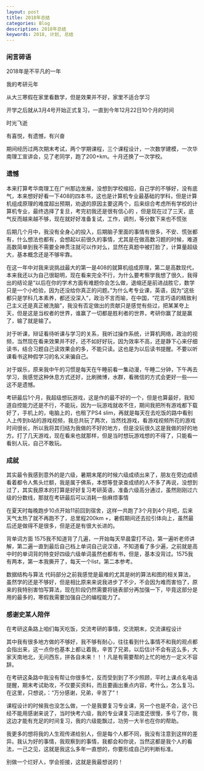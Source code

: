 ```yaml
---
layout: post
title: 2018年总结
categories: Blog
description: 2018年总结
keywords: 2018, 计划, 总结
---
```


### 闲言碎语

2018年是不平凡的一年

我的考研元年

从大三寒假在家里看数学，但是效果并不好，家里不适合学习

开学之后就从3月4号开始正式复习，一直到今年12月22日10个月的时间

时光飞逝

有喜悦，有遗憾，有兴奋

期间经历过两次期末考试，两个学期课程，三个课程设计，一次数学建模，一次华南理工宣讲会，见了老同学，跑了200+km。十月还换了一次学校。

### 遗憾
本来打算考华南理工在广州那边发展，没想到学校缩招，自己学的不够好，没有底气，本来想好好看一下408的四本书，这也是计算机专业最基础的学科，但是计算机组成原理的难度超出预期，劝退的原因主要这两个，后来综合考虑所有学校的计算机专业，最终选择了复旦，考完初我还是很有信心的 ，但是现在过了三天，底气反而越来越不够，现在就好好准备复试，工作，调剂，等分数下来也不慌张

后期几个月中，我没有全身心的投入，后期脑子里面的事情有很多，不安、慌张都有，什么想法也都有，会想起以前很久的事情，尤其是在做高数习题的时候，难道高数简单到我不需要全神贯注就可以作对么，显然在真题中被打脸了，计算量超级大，基本概念还是不够牢靠。

在这一年中对我来说挑战最大的第一是408的就算机组成原理，第二是高数现代，本来我还以为自己很聪明，现在看来完全不行，为什么要考察学我想了很久，我得出的结论是“以后在你的学术方面有难题你会怎么做，退缩还是前进战胜它，数学只是一个小检验，因为还没给你真正的问题。”为什么考专业课，英语，因为“这些都只是学科几本素养，都还没深入”，政治不言而喻，在中国，“花言巧语的精致利己主义还是真正被洗脑”，我没有否定做出的贡献只是感觉有些过，把某某夸上天，但是这是当权者的世界，谁赢了一切都是胜利者的世界，考研你赢了就是赢了，输了就是输了。

对于听课，辩证看待听课与学习的关系，我听过操作系统，计算机网络，政治的视频，当然现在看来效果并不好，还不如好好玩，因为效率不高，还是静下心来仔细读书，结合习题自己读效果会的多，不能只读。这也是为以后读书提醒。不要以听课看书这种假学习的名义来骗自己。

对于娱乐，原来我中午的习惯是每天在午睡前看一集动漫，午睡二分钟，下午再去学习，我感觉这种休息方式还好，比刷微博，水群，看微信的方式会更好一些——这不是遗憾。

考研最后1个月，我超级想玩游戏，这是作的最不好的一个，但是也算最好，我知道自控能力还是不行，不能玩，因为一玩游戏就收不住，期间我把所有游戏都下载好了，手机上的，电脑上的，也租了PS4 slim，再就是每天在去吃饭的路中看别人上传到b站的游戏视频，我总共玩了两次，当然找游戏，看游戏视频所花的游戏时间很长，所以我将其归结为我做的不好的地方，但是没玩很久这是我做的好的地方。打了几天游戏，现在看来也就那样，但是当时想玩游戏想的不得了，只能看一看别人玩，自己不敢玩。

### 成就
其实最令我感到意外的是六级，暑期末尾的时候六级成绩出来了，朋友在旁边成绩看着都令人焦头烂额，我是属于佛系，本想等登录查成绩的人不多了再说，没想到过了，其实我原本的打算是好好复习考研英语，准备六级高分通过，虽然刚刚过六级的分数线，那就在考研最后可以消耗一些麻烦事情

在夏天时每晚跑步10点开始11前回到宿舍，这样一共跑了3个月到4个月吧，后来天气太热了就不再跑不了，总里程200km
+，暑假期间还去拉引体向上，虽然最后还是做得不是很多，但是还是有很大长进的。

背单词方面 1575我不知道背了几遍，一开始每天早晨雷打不动，第一遍听老师讲解，第二遍一直到最后自己档上单词自己说汉语，不知道看了多少遍，之前就是高中时的单词背的特变好四级六级单词虽然也都有书，但是，基本没背过。1575我有两本，第一本我撕开了，每天一个list，第二本参考。

数据结构与算法
代码部分之前我感觉是最难的尤其是树的算法和图的相关算法，虽然学的还是不够好，但是相比原来来说我进步了不少，不会因为难而害怕了，原来的我特别害怕写算法，现在阶段仍然需要将链表部分再加强一下，毕竟这部分是用的最多的，寒假我需要加强自己的编程能力了。

### 感谢史某人陪伴

在考研这条路上咱们每天吃饭，交流考研的事情，交流期末，交流课程设计

其中我有很多地方做的不够好，我不够有耐心，往往看到什么事情不和我的观点都会指出来，这一点你也基本上都让着我，辛苦了兄弟，以后估计不会有这么多，大家天南地北，无问西东，拼各自未来！！！凡是有需要帮的上忙的地方一定义不容辞。

在考研这条路中我没有帮让你很多忙，反而受到到了不少照顾，平时上课点名电话提醒，期末考试助攻，不仅要买资料，而且要画出重点内容，考什么，怎么复习。在这里，只想说，：“万分感谢，兄弟，辛苦了”！

课程设计的时候我也没怎么做，一个是我要复习专业课，另一个也是不会，这个已经不能用感谢来说了，当时快考六级，我的专业课复习进度还很慢，多亏了你，我这边才能有充足的时间复习，我的六级能飘过，功劳一大半也在你的帮助。

我更多的想将我的人生观传递给别人，但是每个人都不同，我没有注意到这样的差异。我认为好的事情，我观察到的事情，我都会和你说，当然这都是我个人的看法，一己之见，这就是我这么多年一直想的，你要形成自己的判断标准。

别做一个烂好人，学会拒接，这就是我最想说的！